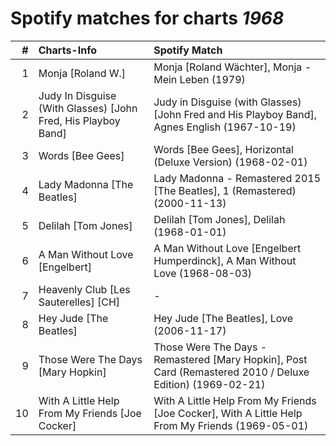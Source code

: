 # Spotify matches for charts *1968*

|    # | Charts-Info                                                   | Spotify Match                                                                                             |
| ---: | :------------------------------------------------------------ | :-------------------------------------------------------------------------------------------------------- |
|    1 | Monja [Roland W.]                                             | Monja [Roland Wächter], Monja - Mein Leben (1979)                                                         |
|    2 | Judy In Disguise (With Glasses) [John Fred, His Playboy Band] | Judy in Disguise (with Glasses) [John Fred and His Playboy Band], Agnes English (1967-10-19)              |
|    3 | Words [Bee Gees]                                              | Words [Bee Gees], Horizontal (Deluxe Version) (1968-02-01)                                                |
|    4 | Lady Madonna [The Beatles]                                    | Lady Madonna - Remastered 2015 [The Beatles], 1 (Remastered) (2000-11-13)                                 |
|    5 | Delilah [Tom Jones]                                           | Delilah [Tom Jones], Delilah (1968-01-01)                                                                 |
|    6 | A Man Without Love [Engelbert]                                | A Man Without Love [Engelbert Humperdinck], A Man Without Love (1968-08-03)                               |
|    7 | Heavenly Club [Les Sauterelles] [CH]                          | -                                                                                                         |
|    8 | Hey Jude [The Beatles]                                        | Hey Jude [The Beatles], Love (2006-11-17)                                                                 |
|    9 | Those Were The Days [Mary Hopkin]                             | Those Were The Days - Remastered [Mary Hopkin], Post Card (Remastered 2010 / Deluxe Edition) (1969-02-21) |
|   10 | With A Little Help From My Friends [Joe Cocker]               | With A Little Help From My Friends [Joe Cocker], With A Little Help From My Friends (1969-05-01)          |
